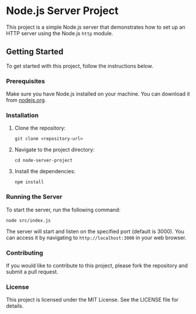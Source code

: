# Node.js Server Project

This project is a simple Node.js server that demonstrates how to set up an HTTP server using the Node.js `http` module.

## Getting Started

To get started with this project, follow the instructions below.

### Prerequisites

Make sure you have Node.js installed on your machine. You can download it from [nodejs.org](https://nodejs.org/).

### Installation

1. Clone the repository:
   ```
   git clone <repository-url>
   ```
2. Navigate to the project directory:
   ```
   cd node-server-project
   ```
3. Install the dependencies:
   ```
   npm install
   ```

### Running the Server

To start the server, run the following command:
```
node src/index.js
```

The server will start and listen on the specified port (default is 3000). You can access it by navigating to `http://localhost:3000` in your web browser.

### Contributing

If you would like to contribute to this project, please fork the repository and submit a pull request.

### License

This project is licensed under the MIT License. See the LICENSE file for details.